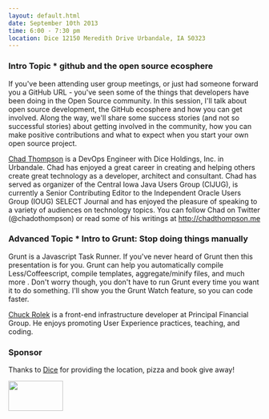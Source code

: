 ```yaml
---
layout: default.html
date: September 10th 2013
time: 6:00 - 7:30 pm
location: Dice 12150 Meredith Drive Urbandale, IA 50323
---
```


### Intro Topic * github and the open source ecosphere

If you've been attending user group meetings, or just had someone forward you a GitHub URL - you've seen some of the things that developers have been doing in the Open Source community. In this session, I'll talk about open source development, the GitHub ecosphere and how you can get involved. Along the way, we'll share some success stories (and not so successful stories) about getting involved in the community, how you can make positive contributions and what to expect when you start your own open source project.

[Chad Thompson](https://twitter.com/chadothompson) is a DevOps Engineer with Dice Holdings, Inc. in Urbandale. Chad has enjoyed a great career in creating and helping others create great technology as a developer, architect and consultant. Chad has served as organizer of the Central Iowa Java Users Group (CIJUG), is currently a Senior Contributing Editor to the Independent Oracle Users Group (IOUG) SELECT Journal and has enjoyed the pleasure of speaking to a variety of audiences on technology topics. You can follow Chad on Twitter (@chadothompson) or read some of his writings at http://chadthompson.me

### Advanced Topic * Intro to Grunt: Stop doing things manually

Grunt is a Javascript Task Runner. If you've never heard of Grunt then this presentation is for you. Grunt can help you automatically compile Less/Coffeescript, compile templates, aggregate/minify files, and much more . Don't worry though, you don't have to run Grunt every time you want it to do something. I'll show you the Grunt Watch feature, so you can code faster.

[Chuck Rolek](https://twitter.com/crolek) is a front-end infrastructure developer at Principal Financial Group. He enjoys promoting User Experience practices, teaching, and coding.

### Sponsor

Thanks to [Dice](http://www.dice.com) for providing the location, pizza and book give away!

<img src="http://dsmjs.com/assets/images/dice.png" style="height: 60px; width: 109px;"> 
